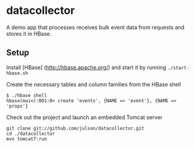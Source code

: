 # datacollector

A demo app that processes receives bulk event data from requests and stores
it in HBase.

## Setup

Install [HBase] (http://hbase.apache.org/) and start it by running `./start-hbase.sh`

Create the necessary tables and column families from the HBase shell
``` 
$ ./hbase shell
hbase(main):001:0> create 'events', {NAME => 'event'}, {NAME => 'props'}
```

Check out the project and launch an embedded Tomcat server

```
git clone git://github.com/julson/datacollector.git
cd ./datacollector
mvn tomcat7:run
```
